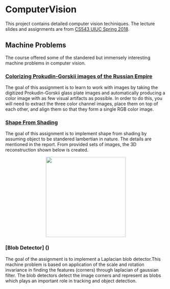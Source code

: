 # ComputerVision

This project contains detailed computer vision techiniques. The lecture slides and assignments are from [CS543 UIUC Spring 2018](http://slazebni.cs.illinois.edu/spring18/).

## Machine Problems

The course offered some of the standered but immensely interesting machine problems in computer vision. 

### [Colorizing Prokudin-Gorskii images of the Russian Empire]()

The goal of this assignment is to learn to work with images by taking the digitized Prokudin-Gorskii glass plate images and automatically producing a color image with as few visual artifacts as possible. In order to do this, you will need to extract the three color channel images, place them on top of each other, and align them so that they form a single RGB color image.

### [Shape From Shading]()

The goal of this assignment is to implement shape from shading by assuming object to be standered lambertian in nature. The details are mentioned in the report. From provided sets of images, the 3D reconstruction shown below is created.
<p align="center">
  <img width="250" height="250" src="utils/3dFace.gif">
</p>

### [Blob Detector] ()

The goal of the assignment is to implement a Laplacian blob detector.This machine problem is based on application of the scale and rotation invariance in finding the features (corners) through laplacian of gaussian filter. The blob detectors 
detect the image corners and represent as blobs which plays an important role in tracking and object detection. 

